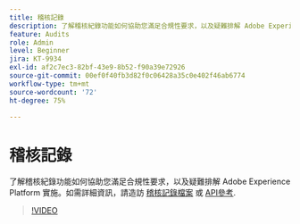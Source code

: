 ```yaml
---
title: 稽核記錄
description: 了解稽核紀錄功能如何協助您滿足合規性要求，以及疑難排解 Adobe Experience Platform 實施。
feature: Audits
role: Admin
level: Beginner
jira: KT-9934
exl-id: af2c7ec3-82bf-43e9-8b52-f90a39e72926
source-git-commit: 00ef0f40fb3d82f0c06428a35c0e402f46ab6774
workflow-type: tm+mt
source-wordcount: '72'
ht-degree: 75%

---
```


# 稽核記錄

了解稽核紀錄功能如何協助您滿足合規性要求，以及疑難排解 Adobe Experience Platform 實施。如需詳細資訊，請造訪 [稽核記錄檔案](https://experienceleague.adobe.com/docs/experience-platform/landing/governance-privacy-security/audit-logs/overview.html?lang=zh-Hant) 或 [API參考](https://developer.adobe.com/experience-platform-apis/references/audit-query/).

>[!VIDEO](https://video.tv.adobe.com/v/341450?learn=on)


